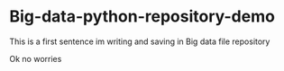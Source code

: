 # Big-data-python-repository-demo

This is a first sentence im writing and saving in Big data file repository

Ok no worries


